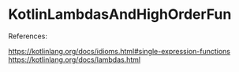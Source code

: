 # KotlinLambdasAndHighOrderFun

References:<br>

https://kotlinlang.org/docs/idioms.html#single-expression-functions <br>
https://kotlinlang.org/docs/lambdas.html

